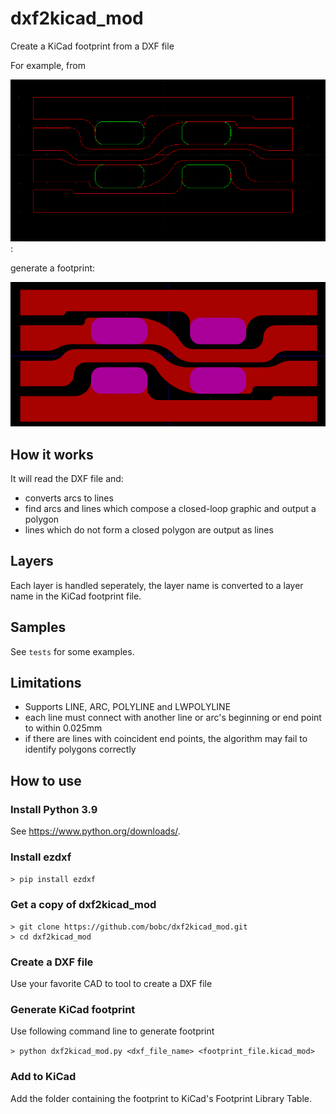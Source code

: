 # dxf2kicad_mod
Create a KiCad footprint from a DXF file

For example, from

![a dxf file](sample_dxf.png):

generate a footprint:

![footprint sample](sample.png)

## How it works
It will read the DXF file and:

- converts arcs to lines
- find arcs and lines which compose a closed-loop graphic and output a polygon
- lines which do not form a closed polygon are output as lines

## Layers

Each layer is handled seperately, the layer name is converted to a layer name in the KiCad footprint file.

## Samples

See `tests` for some examples.

## Limitations
* Supports LINE, ARC, POLYLINE and LWPOLYLINE
* each line must connect with another line or arc's beginning or end point to within 0.025mm
* if there are lines with coincident end points, the algorithm may fail to identify polygons correctly

## How to use
### Install Python 3.9

See https://www.python.org/downloads/.

### Install ezdxf

`> pip install ezdxf`

### Get a copy of dxf2kicad_mod

```
> git clone https://github.com/bobc/dxf2kicad_mod.git
> cd dxf2kicad_mod
```

### Create a DXF file

Use your favorite CAD to tool to create a DXF file

### Generate KiCad footprint

Use following command line to generate footprint

`> python dxf2kicad_mod.py <dxf_file_name> <footprint_file.kicad_mod>`

### Add to KiCad

Add the folder containing the footprint to KiCad's Footprint Library Table.
